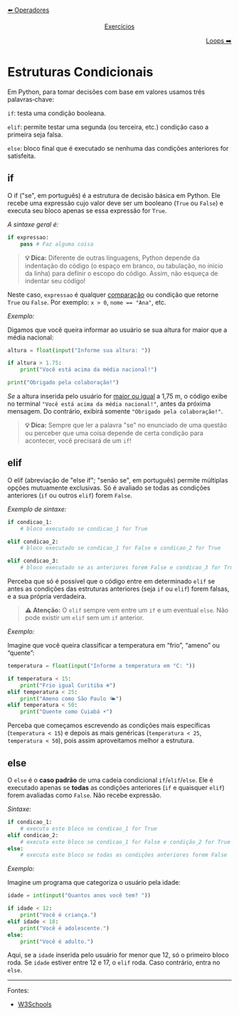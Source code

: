 <p align="left">
    <a href="./1. Operadores.md">⬅️ Operadores</a>
</p>
<p align="center">
    <a href="../../exercicios/Exercícios - Primeira Unidade.md">Exercícios</a>
</p>
<p align="right">
    <a href="./3. Estruturas de repetição.md">Loops ➡️</a>
</p>

# Estruturas Condicionais
Em Python, para tomar decisões com base em valores usamos três palavras‑chave:

`if`: testa uma condição booleana.

`elif`: permite testar uma segunda (ou terceira, etc.) condição caso a primeira seja falsa.

`else`: bloco final que é executado se nenhuma das condições anteriores for satisfeita.

## if

O if ("se", em português) é a estrutura de decisão básica em Python. Ele recebe uma expressão cujo valor deve ser um booleano (`True` ou `False`) e executa seu bloco apenas se essa expressão for `True`.

_A sintaxe geral é:_
```python
if expressao:
    pass # Faz alguma coisa
```

> **:bulb: Dica:** Diferente de outras linguagens, Python depende da indentação do código (o espaço em branco, ou tabulação, no início da linha) para definir o escopo do código. Assim, não esqueça de indentar seu código!

Neste caso, `expressao` é qualquer [comparação](1.%20Operadores.md#operadores-relacionais) ou condição que retorne `True` ou `False`. Por exemplo: `x > 0`, `nome == "Ana"`, etc. 

_Exemplo:_

Digamos que você queira informar ao usuário se sua altura for maior que a média nacional:
```python
altura = float(input("Informe sua altura: "))

if altura > 1.75:
    print("Você está acima da média nacional!")

print("Obrigado pela colaboração!")
```

_Se_ a altura inserida pelo usuário for [maior ou igual](1.%20Operadores.md#operadores-relacionais) a 1,75 m, o código exibe no terminal `"Você está acima da média nacional!"`, antes da próxima mensagem. Do contrário, exibirá somente `"Obrigado pela colaboração!"`.

> **:bulb: Dica:** Sempre que ler a palavra "se" no enunciado de uma questão ou perceber que uma coisa depende de certa condição para acontecer, você precisará de um `if`!

## elif

O elif (abreviação de "else if"; "senão se", em português) permite múltiplas opções mutuamente exclusivas. Só é avaliado se todas as condições anteriores (`if` ou outros `elif`) forem `False`.

_Exemplo de sintaxe:_

```python
if condicao_1:
    # bloco executado se condicao_1 for True

elif condicao_2:
    # bloco executado se condicao_1 for False e condicao_2 for True

elif condicao_3:
    # bloco executado se as anteriores forem False e condicao_3 for True
```

Perceba que só é possível que o código entre em determinado `elif` se antes as condições das estruturas anteriores (seja `if` ou `elif`) forem falsas, e a sua própria verdadeira.

> **:warning: Atenção:** O `elif` sempre vem entre um `if` e um eventual `else`. Não pode existir um `elif` sem um `if` anterior.

_Exemplo:_

Imagine que você queira classificar a temperatura em “frio”, “ameno” ou “quente”:
```python
temperatura = float(input("Informe a temperatura em °C: "))

if temperatura < 15:
    print("Frio igual Curitiba ❄️")
elif temperatura < 25:
    print("Ameno como São Paulo 🌤️")
elif temperatura < 50:
    print("Quente como Cuiabá ☀️")
```

Perceba que começamos escrevendo as condições mais específicas (`temperatura < 15`) e depois as mais genéricas (`temperatura < 25`, `temperatura < 50`), pois assim aproveitamos melhor a estrutura. 

## else

O `else` é o **caso padrão** de uma cadeia condicional `if`/`elif`/`else`. Ele é executado apenas se **todas** as condições anteriores (`if` e quaisquer `elif`) forem avaliadas como `False`. Não recebe expressão.

_Sintaxe:_
```python
if condicao_1:
    # executa este bloco se condicao_1 for True
elif condicao_2:
    # executa este bloco se condicao_1 for False e condição_2 for True
else:
    # executa este bloco se todas as condições anteriores forem False
```

_Exemplo:_

Imagine um programa que categoriza o usuário pela idade:
```python
idade = int(input("Quantos anos você tem? "))

if idade < 12:
    print("Você é criança.")
elif idade < 18:
    print("Você é adolescente.")
else:
    print("Você é adulto.")
```

Aqui, se a `idade` inserida pelo usuário for menor que 12, só o primeiro bloco roda. Se `idade` estiver entre 12 e 17, o `elif` roda. Caso contrário, entra no `else`.

---

Fontes:
- [W3Schools](https://www.w3schools.com/python/python_conditions.asp)
